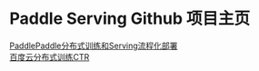 # Paddle Serving Github 项目主页

[PaddlePaddle分布式训练和Serving流程化部署](./doc/DEPLOY.md)  
[百度云分布式训练CTR](./doc/ELASTIC_CTR.rst)
